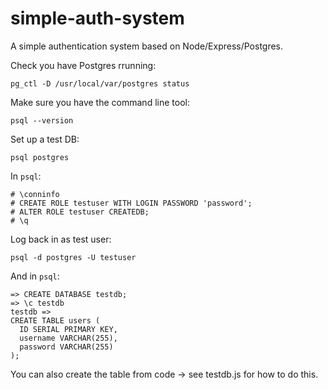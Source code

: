 # simple-auth-system

A simple authentication system based on Node/Express/Postgres.

Check you have Postgres rrunning:

``` shell
pg_ctl -D /usr/local/var/postgres status
```

Make sure you have the command line tool:

``` shell
psql --version
```

Set up a test DB:

``` shell
psql postgres
```

In `psql`:

``` psql
# \conninfo
# CREATE ROLE testuser WITH LOGIN PASSWORD 'password';
# ALTER ROLE testuser CREATEDB;
# \q
```

Log back in as test user:

``` shell
psql -d postgres -U testuser
```

And in `psql`:

``` psql
=> CREATE DATABASE testdb;
=> \c testdb
testdb =>
CREATE TABLE users (
  ID SERIAL PRIMARY KEY,
  username VARCHAR(255),
  password VARCHAR(255)
);
```

You can also create the table from code -> see testdb.js for how to do this.

